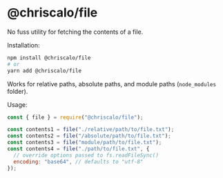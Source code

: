 # @chriscalo/file
No fuss utility for fetching the contents of a file.

Installation:

``` sh
npm install @chriscalo/file
# or
yarn add @chriscalo/file
```

Works for relative paths, absolute paths, and module paths (`node_modules` folder).

Usage:

``` js
const { file } = require("@chriscalo/file");

const contents1 = file("./relative/path/to/file.txt");
const contents2 = file("/absolute/path/to/file.txt");
const contents3 = file("module/path/to/file.txt");
const contents4 = file("./path/to/file.txt", {
  // override options passed to fs.readFileSync()
  encoding: "base64", // defaults to "utf-8"
});
```

